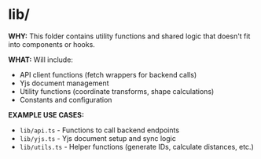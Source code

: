 # lib/

**WHY:** This folder contains utility functions and shared logic that doesn't fit into components or hooks.

**WHAT:** Will include:
- API client functions (fetch wrappers for backend calls)
- Yjs document management
- Utility functions (coordinate transforms, shape calculations)
- Constants and configuration

**EXAMPLE USE CASES:**
- `lib/api.ts` - Functions to call backend endpoints
- `lib/yjs.ts` - Yjs document setup and sync logic
- `lib/utils.ts` - Helper functions (generate IDs, calculate distances, etc.)

